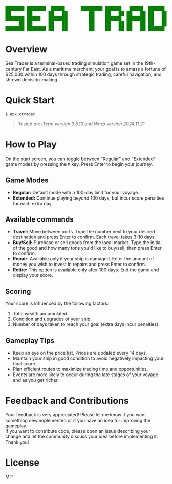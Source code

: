 <pre style="color:green;background:transparent">
███████ ███████  █████      ████████ ██████   █████  ██████  ███████ ██████  
██      ██      ██   ██        ██    ██   ██ ██   ██ ██   ██ ██      ██   ██ 
███████ █████   ███████        ██    ██████  ███████ ██   ██ █████   ██████  
     ██ ██      ██   ██        ██    ██   ██ ██   ██ ██   ██ ██      ██   ██ 
███████ ███████ ██   ██        ██    ██   ██ ██   ██ ██████  ███████ ██   ██ 
</pre>

# Overview
Sea Trader is a terminal-based trading simulation game set in the 19th-century Far East. As a maritime merchant, your goal is to amass a fortune of $25,000 within 100 days through strategic 
trading, careful navigation, and shrewd decision-making.

# Quick Start
```bash
$ npx ctrader
```

> Tested on: *iTerm version 3.5.10* and *Warp version 2024.11.21*.

# How to Play
On the start screen, you can toggle between "Regular" and "Extended" game modes by pressing the `M` key. Press Enter to begin your journey.

## Game Modes
- **Regular:** Default mode with a 100-day limit for your voyage.
- **Extended:** Continue playing beyond 100 days, but incur score penalties for each extra day.

## Available commands
- **Travel:** Move between ports. Type the number next to your desired destination and press Enter to confirm. Each travel takes 3-10 days.
- **Buy/Sell:** Purchase or sell goods from the local market. Type the initial of the good and how many tons you'd like to buy/sell, then press Enter to confirm.
- **Repair:** Available only if your ship is damaged. Enter the amount of money you wish to invest in repairs and press Enter to confirm.
- **Retire:** This option is available only after 100 days. End the game and display your score.

## Scoring
Your score is influenced by the following factors:  
1. Total wealth accumulated.
1. Condition and upgrades of your ship.
1. Number of days taken to reach your goal (extra days incur penalties).

## Gameplay Tips
- Keep an eye on the price list. Prices are updated every 14 days.
- Maintain your ship in good condition to avoid negatively impacting your final score.
- Plan efficient routes to maximize trading time and opportunities.
- Events are more likely to occur during the late stages of your voyage and as you get richer.

# Feedback and Contributions
Your feedback is very appreciated! Please let me know if you want something new implemented or if you have an idea for improving the gameplay.  
If you want to contribute code, please open an issue describing your change and let the community discuss your idea before implementing it. Thank you!

# License
MIT
